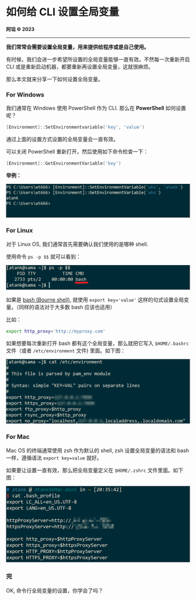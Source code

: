 # 如何给 CLI 设置全局变量

**<font size="2">阿坦 © 2023</font>**

---

**我们常常会需要设置全局变量，用来提供给程序或是自己使用。**

有时候，我们会进一步希望所设置的全局变量能够一直有效。不然每一次重新开启 CLI 或是重新启动机器，都要重新再设置全局变量，这就很麻烦。

那么本文就来分享一下如何设置全局变量。

### For Windows

我们通常在 Windows 使用 PowerShell 作为 CLI. 那么在 **PowerShell** 如何设置呢？

```powershell
[Environment]::SetEnvironmentvariable('key', 'value')
```

通过上面的设置方式设置的全局变量会一直有效。

可以关闭 PowerShell 重新打开，然后使用如下命令检查一下：

```powershell
[Environment]::GetEnvironmentVariable('key')
```

**举例：**

![image-20230314195112267](./set-environment-variable-in-CLI.assets/win.png)

### For Linux

对于 Linux OS, 我们通常首先需要确认我们使用的是哪种 shell.

使用命令 `ps -p $$` 就可以看到：

![image-20230314201344977](./set-environment-variable-in-CLI.assets/shellCheck.png)

如果是 [bash (Bourne shell)](https://en.wikipedia.org/wiki/Bourne_shell), 就使用 `export key='value'` 这样的句式设置全局变量。（同样的语法对于大多数 bash 应该也适用）

比如：

```bash
export http_proxy='http://myproxy.com'
```

如果想要每次重新打开 bash 都有这个全局变量，那么就把它写入 `$HOME/.bashrc` 文件（或者 `/etc/environment` 文件) 里面。如下图：

![image-20230314203031726](./set-environment-variable-in-CLI.assets/Linux.png)

###  For Mac

Mac OS 的终端通常使用 zsh 作为默认的 shell,  zsh 设置全局变量的语法和 bash 一样，遵循语法 `export key=value`  就好。

如果要让设置一直有效，那么把全局变量定义在 `$HOME/.zshrc` 文件里面。如下图：

![image-20230314203826975](./set-environment-variable-in-CLI.assets/Mac.png)

### 完

OK, 命令行全局变量的设置，你学会了吗？